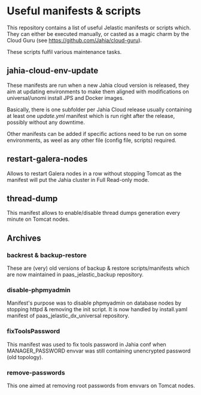 # Useful manifests & scripts

This repository contains a list of useful Jelastic manifests or scripts which. They can either be executed manually, or casted as a magic charm by the Cloud Guru (see https://github.com/Jahia/cloud-guru).

These scripts fulfil various maintenance tasks.

## jahia-cloud-env-update

These manifests are run when a new Jahia cloud version is released, they aim at updating environments to make them aligned with modifications on universal/unomi install JPS and Docker images.

Basically, there is one subfolder per Jahia Cloud release usually containing at least one *update.yml* manifest which is run right after the release, possibly without any downtime.

Other manifests can be added if specific actions need to be run on some environments, as weel as any other file (config file, scripts) required.

## restart-galera-nodes

Allows to restart Galera nodes in a row without stopping Tomcat as the manifest will put the Jahia cluster in Full Read-only mode.

## thread-dump

This manifest allows to enable/disable thread dumps generation every minute on Tomcat nodes.

## Archives

### backrest & backup-restore

These are (very) old versions of backup & restore scripts/manifests which are now maintained in paas_jelastic_backup repository.

### disable-phpmyadmin

Manifest's purpose was to disable phpmyadmin on database nodes by stopping httpd & removing the init script. It is now handled by install.yaml manifest of paas_jelastic_dx_universal repository.

### fixToolsPassword

This manifest was used to fix tools password in Jahia conf when MANAGER_PASSWORD envvar was still containing unencrypted password (old topology).

### remove-passwords

This one aimed at removing root passwords from envvars on Tomcat nodes.
